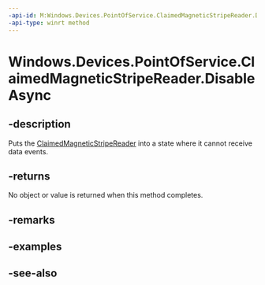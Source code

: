 ----api-id: M:Windows.Devices.PointOfService.ClaimedMagneticStripeReader.DisableAsync
-api-type: winrt method
---<!-- Method syntaxpublic Windows.Foundation.IAsyncAction DisableAsync()--># Windows.Devices.PointOfService.ClaimedMagneticStripeReader.DisableAsync## -descriptionPuts the [ClaimedMagneticStripeReader](claimedmagneticstripereader.md) into a state where it cannot receive data events.## -returnsNo object or value is returned when this method completes.## -remarks## -examples## -see-also